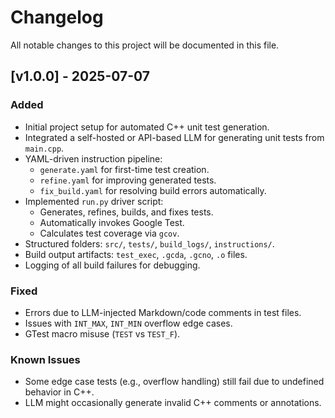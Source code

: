 # Changelog

All notable changes to this project will be documented in this file.

## [v1.0.0] - 2025-07-07

### Added
- Initial project setup for automated C++ unit test generation.
- Integrated a self-hosted or API-based LLM for generating unit tests from `main.cpp`.
- YAML-driven instruction pipeline:
  - `generate.yaml` for first-time test creation.
  - `refine.yaml` for improving generated tests.
  - `fix_build.yaml` for resolving build errors automatically.
- Implemented `run.py` driver script:
  - Generates, refines, builds, and fixes tests.
  - Automatically invokes Google Test.
  - Calculates test coverage via `gcov`.
- Structured folders: `src/`, `tests/`, `build_logs/`, `instructions/`.
- Build output artifacts: `test_exec`, `.gcda`, `.gcno`, `.o` files.
- Logging of all build failures for debugging.

### Fixed
- Errors due to LLM-injected Markdown/code comments in test files.
- Issues with `INT_MAX`, `INT_MIN` overflow edge cases.
- GTest macro misuse (`TEST` vs `TEST_F`).

### Known Issues
- Some edge case tests (e.g., overflow handling) still fail due to undefined behavior in C++.
- LLM might occasionally generate invalid C++ comments or annotations.
